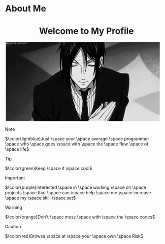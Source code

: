 # About Me

<div id="toc">
  <ul align="center">
    <summary>
      <h1> Welcome to My Profile </h1>
    </summary>
  </ul>
</div>

<p align="center">
    <img width="500" src="Welcome.gif" alt="Welcome">
</p>

> [!NOTE]
> $\color{lightblue}Just \space your \space average \space programmer \space who \space goes \space with \space the \space flow \space of \space life$

> [!TIP]
 $\color{green}Keep \space it \space cool$

> [!IMPORTANT]
> $\color{purple}Interested \space in \space working \space on \space projects \space that \space can \space help \space me \space increase \space my \space skill \space set$

> [!WARNING]
> $\color{orange}Don't \space mess \space with \space the \space codes$

> [!CAUTION]
> $\color{red}Browse \space at \space your \space own \space Risk$
